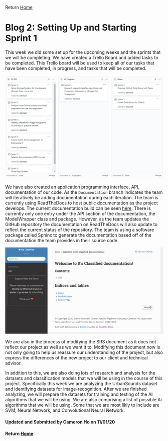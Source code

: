 Return [Home](index.md)

# Blog 2: Setting Up and Starting Sprint 1


This week we did some set up for the upcoming weeks and the sprints that we will be completing.
We have created a Trello Board and added tasks to be completed. This Trello board will be used to keep all of our tasks that have been completed, in progress, and tasks that will be completed.

![Image of Current Trello Board Nov 1](https://github.com/egr-401-402-capstone-2020-21/ItsClassified-Blog/blob/master/images/blog2/trelloBoardBlog9.png?raw=true)

We have also created an application programming interface, API, documentation of our code. As the `Documentation` branch indicates the team will iteratively be adding documentation during each iteration.
The team is currently using ReadTheDocs to host public documentation as the project develops. The current documentation build can be seen [here](https://its-classified.readthedocs.io/en/latest/?badge=latest).
There is currently only one entry under the API section of the documentation, the ModelWrapper class and package. However, as the team updates the GitHub repository the documentation on ReadTheDocs will also update to reflect the current status of the repository.
The team is using a software package called Sphinx to generate the documentation based off of the documentation the team provides in their source code.

![Image of ItsClassified API](https://github.com/egr-401-402-capstone-2020-21/ItsClassified-Blog/blob/master/images/blog2/api.png?raw=true)

We are also in the process of modifying the SRS document as it does not reflect our project as well as we want it to.
Modifying this document now is not only going to help us reassure our understanding of the project, but also express the differences of the new project to our client and technical advisor.

In addition to this, we are also doing lots of research and analysis for the datasets and classification models that we will be using in the course of this project.
Specifically this week we are analyzing the UrbanSounds dataset and identifying datasets for image-recognition. After we are finished analyzing, we will prepare the datasets for training and testing of the AI algorithms that we will be using.
We are also comprising a list of possible Ai algorithms that we will be using. Some that we are most likly to include are SVM, Neural Network, and Convolutional Neural Network.

#### Updated and Submitted by Cameron Ho on 11/01/20
#### Return [Home](index.md)
